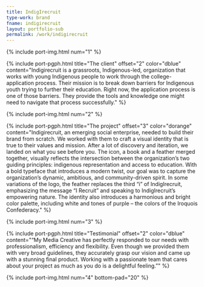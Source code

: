 ```yaml
---
title: IndigIrecruit
type-work: brand
fname: indigirecruit
layout: portfolio-sub
permalink: /work/indigirecruit
---
```


{% include port-img.html num="1" %}

{% include port-pgph.html title="The client" offset="2" color="dblue" content="Indigirecruit is a grassroots, Indigenous-led, organization that works with young Indigenous people to work through the college-application process. Their mission is to break down barriers for Indigenous youth trying to further their education. Right now, the application process is one of those barriers. They provide the tools and knowledge one might need to navigate that process successfully." %}

{% include port-img.html num="2" %}

{% include port-pgph.html title="The project" offset="3" color="dorange" content="Indigirecruit, an emerging social enterprise, needed to build their brand from scratch. We worked with them to craft a visual identity that is true to their values and mission. After a lot of discovery and iteration, we landed on what you see before you. The icon, a book and a feather merged together, visually reflects the intersection between the organization’s two guiding principles: indigenous representation and access to education. With a bold typeface that introduces a modern twist, our goal was to capture the organization’s dynamic, ambitious, and community-driven spirit. In some variations of the logo, the feather replaces the third “i” of IndigIrecruit, emphasizing the message “I Recruit” and speaking to IndigIrecruit’s empowering nature. The identity also introduces a harmonious and bright color palette, including white and tones of purple – the colors of the Iroquois Confederacy." %}

{% include port-img.html num="3" %}

{% include port-pgph.html title="Testimonial" offset="2" color="dblue" content="&#8220;My Media Creative has perfectly responded to our needs with professionalism, efficiency and flexibility. Even though we provided them with very broad guidelines, they accurately grasp our vision and came up with a stunning final product. Working with a passionate team that cares about your project as much as you do is a delightful feeling.&#8221;" %}

{% include port-img.html num="4" bottom-pad="20" %}
